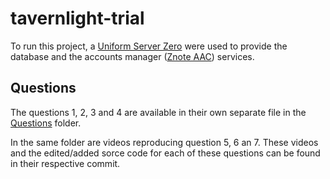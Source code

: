 # tavernlight-trial

To run this project, a [Uniform Server Zero](http://www.uniformserver.com/) were used to provide the database and the accounts manager ([Znote AAC](https://github.com/znote/znoteaac)) services.

## Questions 

The questions 1, 2, 3 and 4 are available in their own separate file in the [Questions](/Questions) folder.

In the same folder are videos reproducing question 5, 6 an 7. These videos and the edited/added sorce code for each of these questions can be found in their respective commit.
